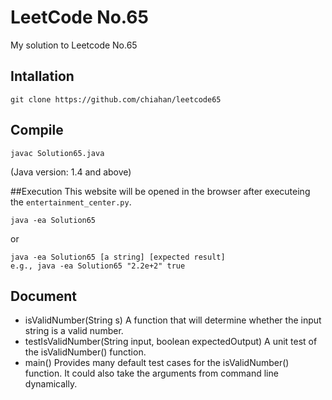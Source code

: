 # LeetCode No.65
My solution to Leetcode No.65

## Intallation
```
git clone https://github.com/chiahan/leetcode65
```

## Compile 
```
javac Solution65.java
```
(Java version: 1.4 and above)

##Execution
This website will be opened in the browser after executeing the `entertainment_center.py`. 
```
java -ea Solution65
```
or 
```
java -ea Solution65 [a string] [expected result]
e.g., java -ea Solution65 "2.2e+2" true
```

## Document
- isValidNumber(String s)
A function that will determine whether the input string is a valid number.
- testIsValidNumber(String input, boolean expectedOutput)
A unit test of the isValidNumber() function.
- main()
Provides many default test cases for the isValidNumber() function.
It could also take the arguments from command line dynamically.